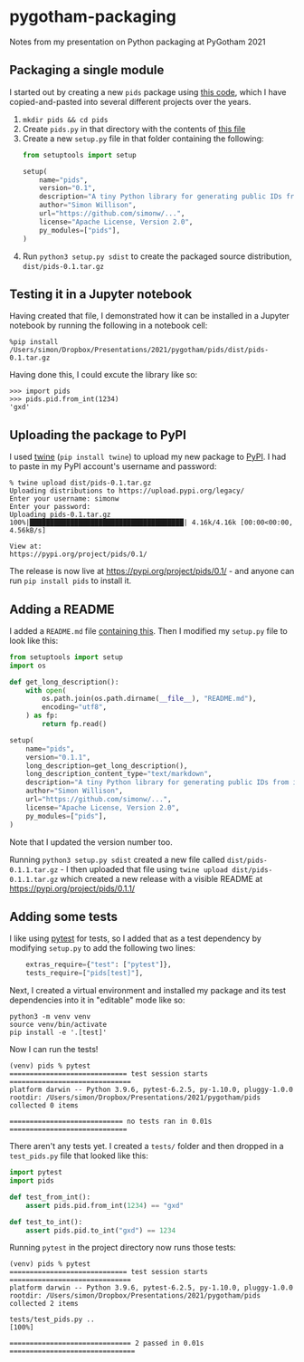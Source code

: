 # pygotham-packaging

Notes from my presentation on Python packaging at PyGotham 2021

## Packaging a single module

I started out by creating a new `pids` package using [this code](https://github.com/CAVaccineInventory/vial/blob/main/vaccinate/core/baseconverter.py), which I have copied-and-pasted into several different projects over the years.

1. `mkdir pids && cd pids`
2. Create `pids.py` in that directory with the contents of [this file](https://github.com/CAVaccineInventory/vial/blob/main/vaccinate/core/baseconverter.py)
3. Create a new `setup.py` file in that folder containing the following:
    ```python
    from setuptools import setup

    setup(
        name="pids",
        version="0.1",
        description="A tiny Python library for generating public IDs from integers",
        author="Simon Willison",
        url="https://github.com/simonw/...",
        license="Apache License, Version 2.0",    
        py_modules=["pids"],
    )
    ```
4. Run `python3 setup.py sdist` to create the packaged source distribution, `dist/pids-0.1.tar.gz`

## Testing it in a Jupyter notebook

Having created that file, I demonstrated how it can be installed in a Jupyter notebook by running the following in a notebook cell:

    %pip install /Users/simon/Dropbox/Presentations/2021/pygotham/pids/dist/pids-0.1.tar.gz

Having done this, I could excute the library like so:

    >>> import pids
    >>> pids.pid.from_int(1234)
    'gxd'

## Uploading the package to PyPI

I used [twine](https://pypi.org/project/twine/) (`pip install twine`) to upload my new package to [PyPI](https://pypi.org/). I had to paste in my PyPI account's username and password:
```
% twine upload dist/pids-0.1.tar.gz
Uploading distributions to https://upload.pypi.org/legacy/
Enter your username: simonw
Enter your password: 
Uploading pids-0.1.tar.gz
100%|██████████████████████████████████████| 4.16k/4.16k [00:00<00:00, 4.56kB/s]

View at:
https://pypi.org/project/pids/0.1/
```
The release is now live at https://pypi.org/project/pids/0.1/ - and anyone can run `pip install pids` to install it.

## Adding a README

I added a `README.md` file [containing this](https://raw.githubusercontent.com/simonw/pids/0.1.2/README.md). Then I modified my `setup.py` file to look like this:
```python
from setuptools import setup
import os

def get_long_description():
    with open(
        os.path.join(os.path.dirname(__file__), "README.md"),
        encoding="utf8",
    ) as fp:
        return fp.read()

setup(
    name="pids",
    version="0.1.1",
    long_description=get_long_description(),
    long_description_content_type="text/markdown",
    description="A tiny Python library for generating public IDs from integers",
    author="Simon Willison",
    url="https://github.com/simonw/...",
    license="Apache License, Version 2.0",    
    py_modules=["pids"],
)
```
Note that I updated the version number too.

Running `python3 setup.py sdist` created a new file called `dist/pids-0.1.1.tar.gz` - I then uploaded that file using `twine upload dist/pids-0.1.1.tar.gz` which created a new release with a visible README at https://pypi.org/project/pids/0.1.1/

## Adding some tests

I like using [pytest](https://docs.pytest.org/) for tests, so I added that as a test dependency by modifying `setup.py` to add the following two lines:

```python
    extras_require={"test": ["pytest"]},
    tests_require=["pids[test]"],
```
Next, I created a virtual environment and installed my package and its test dependencies into it in "editable" mode like so:

```
python3 -m venv venv
source venv/bin/activate
pip install -e '.[test]'
```
Now I can run the tests!

```
(venv) pids % pytest
============================= test session starts ==============================
platform darwin -- Python 3.9.6, pytest-6.2.5, py-1.10.0, pluggy-1.0.0
rootdir: /Users/simon/Dropbox/Presentations/2021/pygotham/pids
collected 0 items                                                              

============================ no tests ran in 0.01s =============================
```
There aren't any tests yet. I created a `tests/` folder and then dropped in a `test_pids.py` file that looked like this:
```python
import pytest
import pids

def test_from_int():
    assert pids.pid.from_int(1234) == "gxd"

def test_to_int():
    assert pids.pid.to_int("gxd") == 1234
```
Running `pytest` in the project directory now runs those tests:
```
(venv) pids % pytest
============================= test session starts ==============================
platform darwin -- Python 3.9.6, pytest-6.2.5, py-1.10.0, pluggy-1.0.0
rootdir: /Users/simon/Dropbox/Presentations/2021/pygotham/pids
collected 2 items                                                              

tests/test_pids.py ..                                                    [100%]

============================== 2 passed in 0.01s ===============================
```
